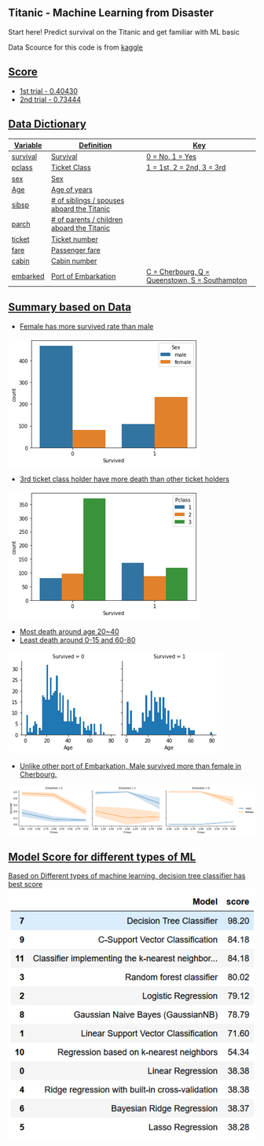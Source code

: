 ## Titanic - Machine Learning from Disaster
Start here! Predict survival on the Titanic and get familiar with ML basic

Data Scource for this code is from <a href="https://www.kaggle.com/c/titanic/data"> kaggle 

## Score
- 1st trial
        - 0.40430
- 2nd trial
        - 0.73444

Data Dictionary 
-----------------------

Variable    |  Definition                                | Key
----------- | ------------------------------------------ | -------------
survival    |  Survival                                  | 	0 = No, 1 = Yes
pclass      |  Ticket Class                              | 	1 = 1st, 2 = 2nd, 3 = 3rd
sex         |  Sex                                       |
Age         |  Age of years                              |
sibsp       | # of siblings / spouses aboard the Titanic |
parch       | # of parents / children aboard the Titanic |
ticket      | 	Ticket number                            |
fare        | 	Passenger fare                           |
cabin       | 	Cabin number                             |
embarked    | 	Port of Embarkation                      | 	C = Cherbourg, Q = Queenstown, S = Southampton


## Summary based on Data

- Female has more survived rate than male
<img src="image/output_10_1.png">

- 3rd ticket class holder have more death than other ticket holders
<img src="image/output_13_1.png">

- Most death around age 20~40
- Least death around 0-15 and 60-80
<img src="image/output_15_1.png">

- Unlike other port of Embarkation, Male survived more than female in Cherbourg.
<img src="image/output_18_1.png">

## Model Score for different types of ML

Based on Different types of machine learning, decision tree classifier has best score
<img src="image/ML_model_data.PNG">
